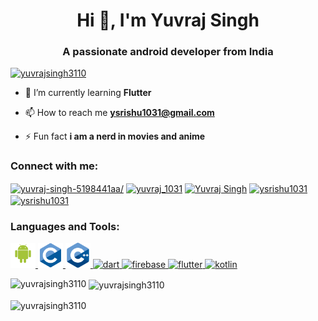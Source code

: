 <h1 align="center">Hi 👋, I'm Yuvraj Singh</h1>
<h3 align="center">A passionate android developer from India</h3>

<p align="left"> <a href="https://github.com/ryo-ma/github-profile-trophy"><img src="https://github-profile-trophy.vercel.app/?username=yuvrajsingh3110" alt="yuvrajsingh3110" /></a> </p>

- 🌱 I’m currently learning **Flutter**

- 📫 How to reach me **ysrishu1031@gmail.com**

- ⚡ Fun fact **i am a nerd in movies and anime**

<h3 align="left">Connect with me:</h3>
<p align="left">
<a href="https://linkedin.com/in/yuvraj-singh-5198441aa/" target="blank"><img align="center" src="https://raw.githubusercontent.com/rahuldkjain/github-profile-readme-generator/master/src/images/icons/Social/linked-in-alt.svg" alt="yuvraj-singh-5198441aa/" height="30" width="40" /></a>
<a href="https://instagram.com/yuvraj_1031" target="blank"><img align="center" src="https://raw.githubusercontent.com/rahuldkjain/github-profile-readme-generator/master/src/images/icons/Social/instagram.svg" alt="yuvraj_1031" height="30" width="40" /></a>
<a href="https://www.codingninjas.com/codestudio/profile/0777f0bb-e8cc-4e9d-ab6f-2ba8570178f9" target="blank"><img align="center" src="https://cdn.jsdelivr.net/npm/simple-icons@3.1.0/icons/codestudio.svg" alt="Yuvraj Singh" height="30" width="40" /></a>
<a href="https://www.leetcode.com/ysrishu1031" target="blank"><img align="center" src="https://raw.githubusercontent.com/rahuldkjain/github-profile-readme-generator/master/src/images/icons/Social/leet-code.svg" alt="ysrishu1031" height="30" width="40" /></a>
<a href="https://auth.geeksforgeeks.org/user/ysrishu1031" target="blank"><img align="center" src="https://raw.githubusercontent.com/rahuldkjain/github-profile-readme-generator/master/src/images/icons/Social/geeks-for-geeks.svg" alt="ysrishu1031" height="30" width="40" /></a>
</p>

<h3 align="left">Languages and Tools:</h3>
<p align="left"> <a href="https://developer.android.com" target="_blank" rel="noreferrer"> <img src="https://raw.githubusercontent.com/devicons/devicon/master/icons/android/android-original-wordmark.svg" alt="android" width="40" height="40"/> </a> <a href="https://www.cprogramming.com/" target="_blank" rel="noreferrer"> <img src="https://raw.githubusercontent.com/devicons/devicon/master/icons/c/c-original.svg" alt="c" width="40" height="40"/> </a> <a href="https://www.w3schools.com/cpp/" target="_blank" rel="noreferrer"> <img src="https://raw.githubusercontent.com/devicons/devicon/master/icons/cplusplus/cplusplus-original.svg" alt="cplusplus" width="40" height="40"/> </a> <a href="https://dart.dev" target="_blank" rel="noreferrer"> <img src="https://www.vectorlogo.zone/logos/dartlang/dartlang-icon.svg" alt="dart" width="40" height="40"/> </a> <a href="https://firebase.google.com/" target="_blank" rel="noreferrer"> <img src="https://www.vectorlogo.zone/logos/firebase/firebase-icon.svg" alt="firebase" width="40" height="40"/> </a> <a href="https://flutter.dev" target="_blank" rel="noreferrer"> <img src="https://www.vectorlogo.zone/logos/flutterio/flutterio-icon.svg" alt="flutter" width="40" height="40"/> </a> <a href="https://kotlinlang.org" target="_blank" rel="noreferrer"> <img src="https://www.vectorlogo.zone/logos/kotlinlang/kotlinlang-icon.svg" alt="kotlin" width="40" height="40"/> </a> </p>

<p><img align="left" src="https://github-readme-stats.vercel.app/api/top-langs?username=yuvrajsingh3110&show_icons=true&locale=en&layout=compact" alt="yuvrajsingh3110" /></p>

<p>&nbsp;<img align="center" src="https://github-readme-stats.vercel.app/api?username=yuvrajsingh3110&show_icons=true&locale=en" alt="yuvrajsingh3110" /></p>

<p><img align="center" src="https://github-readme-streak-stats.herokuapp.com/?user=yuvrajsingh3110&" alt="yuvrajsingh3110" /></p>
